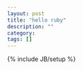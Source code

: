 ```yaml
---
layout: post
title: "hello ruby"
description: ""
category: 
tags: []
---
```

{% include JB/setup %}
